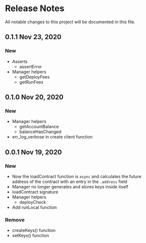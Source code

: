 # Release Notes

All notable changes to this project will be documented in this file.

## 0.1.1 Nov 23, 2020

### New

- Asserts
  - assertError
- Manager helpers
  - getDeployFees
  - getRunFees

## 0.1.0 Nov 20, 2020

### New

- Manager helpers
  - getAccountBalance
  - balanceHasChanged
- err_log_verbose in create client function

## 0.0.1 Nov 19, 2020

### New

- Now the loadContract function is `async` and calculates the future address of the contract with an entry in the `.address` field
- Manager no longer generates and stores keys inside itself
- loadContract signature
- Manager helpers
  - deployCheck
- Add runLocal function

### Remove

- createKeys() function
- setKeys() function
